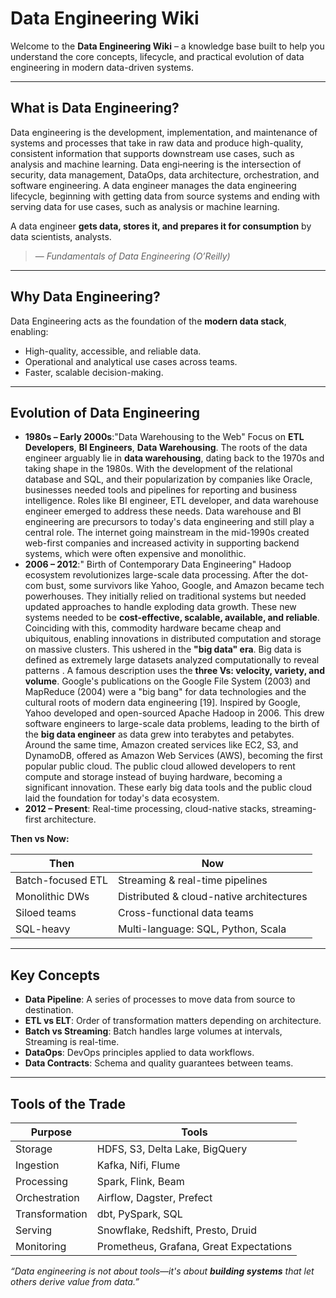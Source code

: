 # Data Engineering Wiki

Welcome to the **Data Engineering Wiki** – a knowledge base built to help you understand the core concepts, lifecycle, and practical evolution of data engineering in modern data-driven systems.

---

## What is Data Engineering?
Data engineering is the development, implementation, and maintenance of systems and processes that take in raw data and produce high-quality, consistent information that supports downstream use cases, such as analysis and machine learning. Data engi‐neering is the intersection of security, data management, DataOps, data architecture, orchestration, and software engineering. A data engineer manages the data engineering lifecycle, beginning with getting data from source systems and ending with serving data for use cases, such as analysis or machine learning. 

A data engineer **gets data, stores it, and prepares it for consumption** by data scientists, analysts.
> — *Fundamentals of Data Engineering (O’Reilly)*

---
## Why Data Engineering?
Data Engineering acts as the foundation of the **modern data stack**, enabling:

- High-quality, accessible, and reliable data.
- Operational and analytical use cases across teams.
- Faster, scalable decision-making.

---
## Evolution of Data Engineering

- **1980s – Early 2000s**:"Data Warehousing to the Web" Focus on **ETL Developers**, **BI Engineers**, **Data Warehousing**.
The roots of the data engineer arguably lie in **data warehousing**, dating back to the 1970s and taking shape in the 1980s. With the development of the relational database and SQL, and their popularization by companies like Oracle, businesses needed tools and pipelines for reporting and business intelligence. Roles like BI engineer, ETL developer, and data warehouse engineer emerged to address these needs. Data warehouse and BI engineering are precursors to today's data engineering and still play a central role. The internet going mainstream in the mid-1990s created web-first companies and increased activity in supporting backend systems, which were often expensive and monolithic.
- **2006 – 2012**:" Birth of Contemporary Data Engineering" Hadoop ecosystem revolutionizes large-scale data processing.
After the dot-com bust, some survivors like Yahoo, Google, and Amazon became tech powerhouses. They initially relied on traditional systems but needed updated approaches to handle exploding data growth. These new systems needed to be **cost-effective, scalable, available, and reliable**. Coinciding with this, commodity hardware became cheap and ubiquitous, enabling innovations in distributed computation and storage on massive clusters. This ushered in the **"big data" era**. Big data is defined as extremely large datasets analyzed computationally to reveal patterns . A famous description uses the **three Vs: velocity, variety, and volume**. Google's publications on the Google File System (2003) and MapReduce (2004) were a "big bang" for data technologies and the cultural roots of modern data engineering [19]. Inspired by Google, Yahoo developed and open-sourced Apache Hadoop in 2006. This drew software engineers to large-scale data problems, leading to the birth of the **big data engineer** as data grew into terabytes and petabytes. Around the same time, Amazon created services like EC2, S3, and DynamoDB, offered as Amazon Web Services (AWS), becoming the first popular public cloud. The public cloud allowed developers to rent compute and storage instead of buying hardware, becoming a significant innovation. These early big data tools and the public cloud laid the foundation for today's data ecosystem.
- **2012 – Present**: Real-time processing, cloud-native stacks, streaming-first architecture.

**Then vs Now:**

| Then                         | Now                                   |
|------------------------------|----------------------------------------|
| Batch-focused ETL            | Streaming & real-time pipelines        |
| Monolithic DWs               | Distributed & cloud-native architectures|
| Siloed teams                 | Cross-functional data teams            |
| SQL-heavy                    | Multi-language: SQL, Python, Scala     |

---

## Key Concepts

- **Data Pipeline**: A series of processes to move data from source to destination.
- **ETL vs ELT**: Order of transformation matters depending on architecture.
- **Batch vs Streaming**: Batch handles large volumes at intervals, Streaming is real-time.
- **DataOps**: DevOps principles applied to data workflows.
- **Data Contracts**: Schema and quality guarantees between teams.

---

## Tools of the Trade

| Purpose              | Tools                                        |
|----------------------|----------------------------------------------|
| Storage              | HDFS, S3, Delta Lake, BigQuery               |
| Ingestion            | Kafka, Nifi, Flume                           |
| Processing           | Spark, Flink, Beam                           |
| Orchestration        | Airflow, Dagster, Prefect                    |
| Transformation       | dbt, PySpark, SQL                            |
| Serving              | Snowflake, Redshift, Presto, Druid           |
| Monitoring           | Prometheus, Grafana, Great Expectations      |

_“Data engineering is not about tools—it's about **building systems** that let others derive value from data.”_
